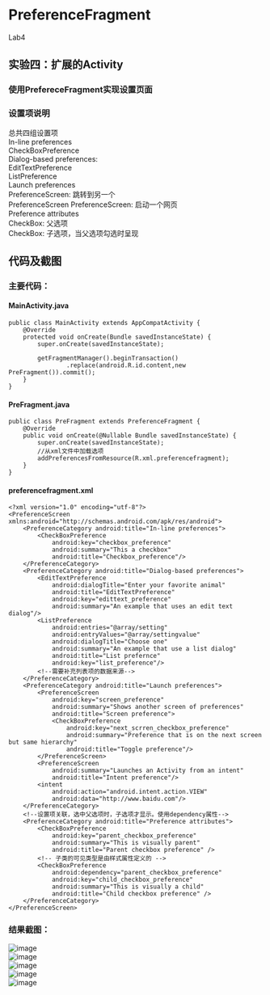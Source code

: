 # PreferenceFragment
Lab4
## 实验四：扩展的Activity
### 使用PrefereceFragment实现设置页面
### 设置项说明
总共四组设置项     
In-line preferences   
CheckBoxPreference   
Dialog-based preferences:   
EditTextPreference   
ListPreference   
Launch preferences   
PreferenceScreen: 跳转到另一个  
PreferenceScreen PreferenceScreen: 启动一个网页  
Preference attributes   
CheckBox: 父选项   
CheckBox: 子选项，当父选项勾选时呈现  

## 代码及截图
### 主要代码：
#### MainActivity.java
```
public class MainActivity extends AppCompatActivity {
    @Override
    protected void onCreate(Bundle savedInstanceState) {
        super.onCreate(savedInstanceState);

        getFragmentManager().beginTransaction()
                .replace(android.R.id.content,new PreFragment()).commit();
    }
}
```
#### PreFragment.java
```
public class PreFragment extends PreferenceFragment {
    @Override
    public void onCreate(@Nullable Bundle savedInstanceState) {
        super.onCreate(savedInstanceState);
        //从xml文件中加载选项
        addPreferencesFromResource(R.xml.preferencefragment);
    }
}
```
#### preferencefragment.xml
```
<?xml version="1.0" encoding="utf-8"?>
<PreferenceScreen xmlns:android="http://schemas.android.com/apk/res/android">
    <PreferenceCategory android:title="In-line preferences">
        <CheckBoxPreference
            android:key="checkbox_preference"
            android:summary="This a checkbox"
            android:title="Checkbox_preference"/>
    </PreferenceCategory>
    <PreferenceCategory android:title="Dialog-based preferences">
        <EditTextPreference
            android:dialogTitle="Enter your favorite animal"
            android:title="EditTextPreference"
            android:key="edittext_preference"
            android:summary="An example that uses an edit text dialog"/>
        <ListPreference
            android:entries="@array/setting"
            android:entryValues="@array/settingvalue"
            android:dialogTitle="Choose one"
            android:summary="An example that use a list dialog"
            android:title="List prefernce"
            android:key="list_preference"/>
        <!--需要补充列表项的数据来源-->
    </PreferenceCategory>
    <PreferenceCategory android:title="Launch preferences">
        <PreferenceScreen
            android:key="screen_preference"
            android:summary="Shows another screen of preferences"
            android:title="Screen preference">
            <CheckBoxPreference
                android:key="next_scrren_checkbox_preference"
                android:summary="Preference that is on the next screen but same hierarchy"
                android:title="Toggle preference"/>
        </PreferenceScreen>
        <PreferenceScreen
            android:summary="Launches an Activity from an intent"
            android:title="Intent preference"/>
        <intent
            android:action="android.intent.action.VIEW"
            android:data="http://www.baidu.com"/>
    </PreferenceCategory>
    <!--设置项关联，选中父选项时，子选项才显示。使用dependency属性-->
    <PreferenceCategory android:title="Preference attributes">
        <CheckBoxPreference
            android:key="parent_checkbox_preference"
            android:summary="This is visually parent"
            android:title="Parent checkbox preference" />
        <!-- 子类的可见类型是由样式属性定义的 -->
        <CheckBoxPreference
            android:dependency="parent_checkbox_preference"
            android:key="child_checkbox_preference"
            android:summary="This is visually a child"
            android:title="Child checkbox preference" />
    </PreferenceCategory>
</PreferenceScreen>
```
### 结果截图：
![image](https://github.com/Magicpanda-orz/PreferenceFragment/blob/master/img/lab4_1.PNG)  
![image](https://github.com/Magicpanda-orz/PreferenceFragment/blob/master/img/lab4_2.PNG)  
![image](https://github.com/Magicpanda-orz/PreferenceFragment/blob/master/img/lab4_3.PNG)  
![image](https://github.com/Magicpanda-orz/PreferenceFragment/blob/master/img/lab4_4.PNG)  
![image](https://github.com/Magicpanda-orz/PreferenceFragment/blob/master/img/lab4_5.PNG)  
##  
